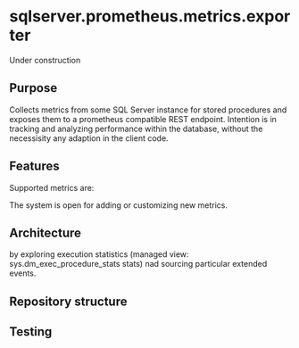 # sqlserver.prometheus.metrics.exporter

Under construction

## Purpose
Collects metrics from some SQL Server instance for stored procedures and exposes them to a prometheus compatible REST endpoint.
Intention is in tracking and analyzing performance within the database, without the necessisity any adaption in the client code.  

## Features
Supported metrics are:


The system is open for adding or customizing new metrics.

## Architecture

 by exploring execution statistics (managed view: sys.dm_exec_procedure_stats stats) nad sourcing particular extended events.


## Repository structure

## Testing

